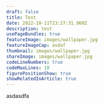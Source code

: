 ```yaml
---
draft: false
title: Test
date: 2022-10-11T23:27:31.960Z
description: test
usePageBundles: true
featureImage: images/wallpaper.jpg
featureImageCap: asdaf
thumbnail: images/wallpaper.jpg
shareImage: images/wallpaper.jpg
codeLineNumbers: true
codeMaxLines: 10
figurePositionShow: true
showRelatedInArticle: true
---
```

asdasdfa
